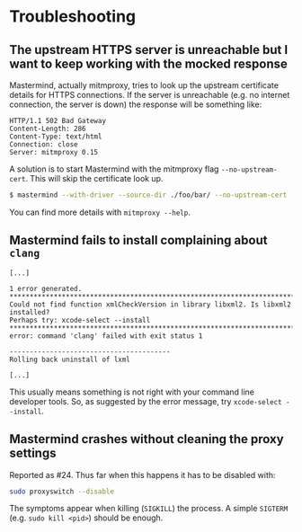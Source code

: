 # Troubleshooting

## The upstream HTTPS server is unreachable but I want to keep working with the mocked response

Mastermind, actually mitmproxy, tries to look up the upstream certificate
details for HTTPS connections.  If the server is unreachable (e.g. no internet
connection, the server is down) the response will be something like:

```
HTTP/1.1 502 Bad Gateway
Content-Length: 286
Content-Type: text/html
Connection: close
Server: mitmproxy 0.15
```

A solution is to start Mastermind with the mitmproxy flag `--no-upstream-cert`.
This will skip the certificate look up.

```sh
$ mastermind --with-driver --source-dir ./foo/bar/ --no-upstream-cert
```

You can find more details with `mitmproxy --help`.


## Mastermind fails to install complaining about `clang`

```
[...]

1 error generated.
*********************************************************************************
Could not find function xmlCheckVersion in library libxml2. Is libxml2 installed?
Perhaps try: xcode-select --install
*********************************************************************************
error: command 'clang' failed with exit status 1

----------------------------------------
Rolling back uninstall of lxml

[...]
```

This usually means something is not right with your command line developer
tools. So, as suggested by the error message, try `xcode-select --install`.


## Mastermind crashes without cleaning the proxy settings

Reported as #24.  Thus far when this happens it has to be disabled with:

```sh
sudo proxyswitch --disable
```

The symptoms appear when killing (`SIGKILL`) the process. A simple `SIGTERM`
(e.g. `sudo kill <pid>`) should be enough.
